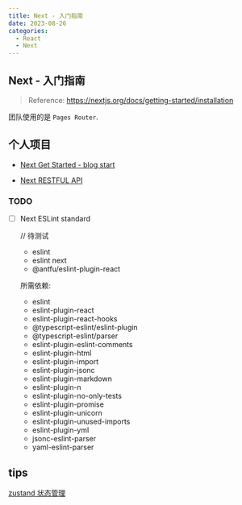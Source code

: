 ```yaml
---
title: Next - 入门指南
date: 2023-08-26
categories:
  - React
  - Next
---
```


## Next - 入门指南

> Reference: https://nextjs.org/docs/getting-started/installation

团队使用的是 `Pages Router`.

## 个人项目

- [Next Get Started - blog start](https://github.com/MrZhouZh/blog-next)

- [Next RESTFUL API](https://github.com/MrZhouZh/next-restful-api)

### TODO

- [ ] Next ESLint standard

  // 待测试
  - eslint
  - eslint next
  - @antfu/eslint-plugin-react

  所需依赖:
  - eslint
  - eslint-plugin-react
  - eslint-plugin-react-hooks
  - @typescript-eslint/eslint-plugin
  - @typescript-eslint/parser
  - eslint-plugin-eslint-comments
  - eslint-plugin-html
  - eslint-plugin-import
  - eslint-plugin-jsonc
  - eslint-plugin-markdown
  - eslint-plugin-n
  - eslint-plugin-no-only-tests
  - eslint-plugin-promise
  - eslint-plugin-unicorn
  - eslint-plugin-unused-imports
  - eslint-plugin-yml
  - jsonc-eslint-parser
  - yaml-eslint-parser


## tips

[zustand 状态管理](zustand-demo.pmnd.rs/)

